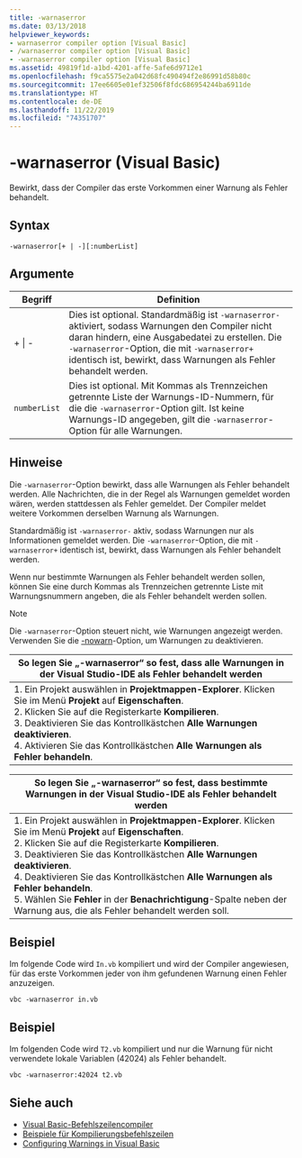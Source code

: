 ```yaml
---
title: -warnaserror
ms.date: 03/13/2018
helpviewer_keywords:
- warnaserror compiler option [Visual Basic]
- /warnaserror compiler option [Visual Basic]
- -warnaserror compiler option [Visual Basic]
ms.assetid: 49819f1d-a1bd-4201-affe-5afe6d9712e1
ms.openlocfilehash: f9ca5575e2a042d68fc490494f2e86991d58b80c
ms.sourcegitcommit: 17ee6605e01ef32506f8fdc686954244ba6911de
ms.translationtype: HT
ms.contentlocale: de-DE
ms.lasthandoff: 11/22/2019
ms.locfileid: "74351707"
---
```

# <a name="-warnaserror-visual-basic"></a>-warnaserror (Visual Basic)
Bewirkt, dass der Compiler das erste Vorkommen einer Warnung als Fehler behandelt.  
  
## <a name="syntax"></a>Syntax  
  
```console  
-warnaserror[+ | -][:numberList]  
```  
  
## <a name="arguments"></a>Argumente  
  
|Begriff|Definition|  
|---|---|  
|+ &#124; -|Dies ist optional. Standardmäßig ist `-warnaserror-` aktiviert, sodass Warnungen den Compiler nicht daran hindern, eine Ausgabedatei zu erstellen. Die `-warnaserror`-Option, die mit `-warnaserror+` identisch ist, bewirkt, dass Warnungen als Fehler behandelt werden.|  
|`numberList`|Dies ist optional. Mit Kommas als Trennzeichen getrennte Liste der Warnungs-ID-Nummern, für die die `-warnaserror`-Option gilt. Ist keine Warnungs-ID angegeben, gilt die `-warnaserror`-Option für alle Warnungen.|  
  
## <a name="remarks"></a>Hinweise  
 Die `-warnaserror`-Option bewirkt, dass alle Warnungen als Fehler behandelt werden. Alle Nachrichten, die in der Regel als Warnungen gemeldet worden wären, werden stattdessen als Fehler gemeldet. Der Compiler meldet weitere Vorkommen derselben Warnung als Warnungen.  
  
 Standardmäßig ist `-warnaserror-` aktiv, sodass Warnungen nur als Informationen gemeldet werden. Die `-warnaserror`-Option, die mit `-warnaserror+` identisch ist, bewirkt, dass Warnungen als Fehler behandelt werden.  
  
 Wenn nur bestimmte Warnungen als Fehler behandelt werden sollen, können Sie eine durch Kommas als Trennzeichen getrennte Liste mit Warnungsnummern angeben, die als Fehler behandelt werden sollen.  
  
> [!NOTE]
> Die `-warnaserror`-Option steuert nicht, wie Warnungen angezeigt werden. Verwenden Sie die [-nowarn](../../../visual-basic/reference/command-line-compiler/nowarn.md)-Option, um Warnungen zu deaktivieren.  
  
|So legen Sie „-warnaserror“ so fest, dass alle Warnungen in der Visual Studio-IDE als Fehler behandelt werden|  
|---|  
|1.  Ein Projekt auswählen in **Projektmappen-Explorer**. Klicken Sie im Menü **Projekt** auf **Eigenschaften**. <br />2.  Klicken Sie auf die Registerkarte **Kompilieren**.<br />3.  Deaktivieren Sie das Kontrollkästchen **Alle Warnungen deaktivieren**.<br />4.  Aktivieren Sie das Kontrollkästchen **Alle Warnungen als Fehler behandeln**.|  
  
|So legen Sie „-warnaserror“ so fest, dass bestimmte Warnungen in der Visual Studio-IDE als Fehler behandelt werden|  
|---|  
|1.  Ein Projekt auswählen in **Projektmappen-Explorer**. Klicken Sie im Menü **Projekt** auf **Eigenschaften**.<br />2.  Klicken Sie auf die Registerkarte **Kompilieren**.<br />3.  Deaktivieren Sie das Kontrollkästchen **Alle Warnungen deaktivieren**.<br />4.  Deaktivieren Sie das Kontrollkästchen **Alle Warnungen als Fehler behandeln**.<br />5.  Wählen Sie **Fehler** in der **Benachrichtigung**-Spalte neben der Warnung aus, die als Fehler behandelt werden soll.|  
  
## <a name="example"></a>Beispiel  
 Im folgende Code wird `In.vb` kompiliert und wird der Compiler angewiesen, für das erste Vorkommen jeder von ihm gefundenen Warnung einen Fehler anzuzeigen.  
  
```console
vbc -warnaserror in.vb  
```  
  
## <a name="example"></a>Beispiel  
 Im folgenden Code wird `T2.vb` kompiliert und nur die Warnung für nicht verwendete lokale Variablen (42024) als Fehler behandelt.  
  
```console
vbc -warnaserror:42024 t2.vb  
```  
  
## <a name="see-also"></a>Siehe auch

- [Visual Basic-Befehlszeilencompiler](../../../visual-basic/reference/command-line-compiler/index.md)
- [Beispiele für Kompilierungsbefehlszeilen](../../../visual-basic/reference/command-line-compiler/sample-compilation-command-lines.md)
- [Configuring Warnings in Visual Basic](/visualstudio/ide/configuring-warnings-in-visual-basic)
